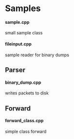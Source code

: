# Samples

#### sample.cpp

small sample class 

#### fileinput.cpp

sample reader for binary dumps

## Parser

#### binary_dump.cpp

writes packets to disk

## Forward

#### forward_class.cpp

simple class forward 

